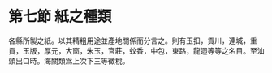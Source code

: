 # 第七節    紙之種類

各縣所製之紙。以其精粗用途並產地關係而分言之。則有玉扣，貢川，連城，重貢，玉版，厚元，大窗，朱玉，官莊，蚊香，中包，東路，龍迴等等之名目。至汕頭出口時。海關類爲上次下三等徴稅。

